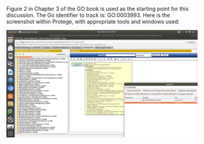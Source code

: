 Figure 2 in Chapter 3 of the GO book is used as the starting point for this discussion. The Go identifier to track is: GO:0003993. Here is the screenshot within Protege, with appropriate tools and windows used:

![alt text](https://github.com/RShankar/Semantic-Web-for-Genomics/blob/master/Examples/GO%20Ontology/Protege%20GO:0003993Annot.png "Protege with Go.owl and Annotations for a GO term")
